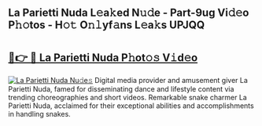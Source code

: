 ## La Parietti Nuda L𝚎a𝚔ed N𝚞𝚍e - Part-9ug Vi𝚍𝚎o P𝚑𝚘tos - H𝚘𝚝 O𝚗𝚕yf𝚊ns L𝚎a𝚔s UPJQQ

# <h2><a href="http://kf0rusr.oniu.top/?m=La+Parietti+Nuda">🔗👉 🔴 La Parietti Nuda P𝚑ot𝚘𝚜 V𝚒d𝚎o</a></h2>

[![La Parietti Nuda Nu𝚍e𝚜](https://i.imgur.com/0qMVB7G.gif)](http://kf0rusr.oniu.top/?m=La+Parietti+Nuda)
Digital media provider and amusement giver La Parietti Nuda, famed for disseminating dance and lifestyle content via trending choreographies and short videos. Remarkable snake charmer La Parietti Nuda, acclaimed for their exceptional abilities and accomplishments in handling snakes.  
